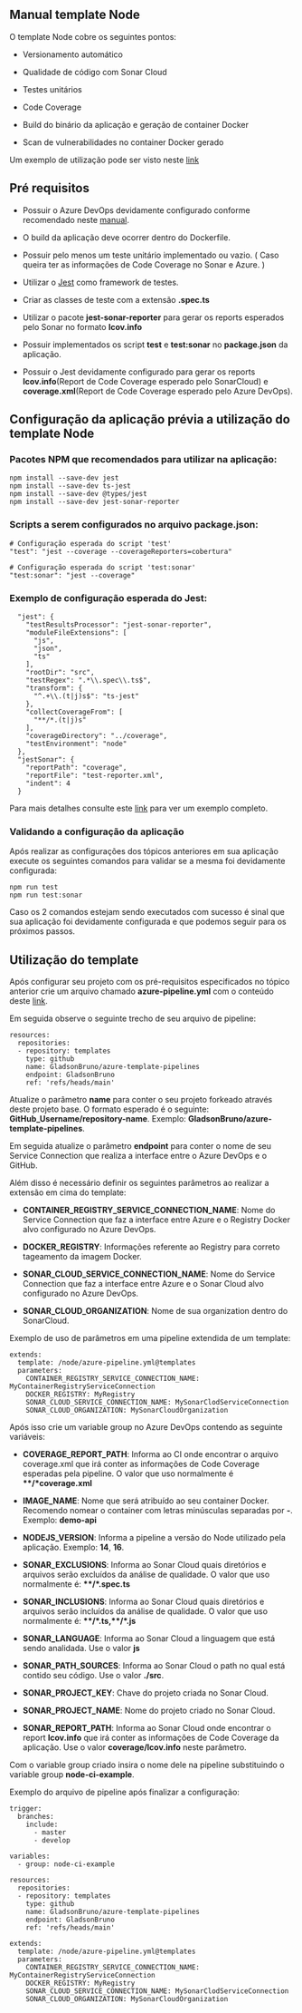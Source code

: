 ## Manual template Node
O template Node cobre os seguintes pontos:

* Versionamento automático

* Qualidade de código com Sonar Cloud

* Testes unitários

* Code Coverage

* Build do binário da aplicação e geração de container Docker

* Scan de vulnerabilidades no container Docker gerado

Um exemplo de utilização pode ser visto neste [link](https://github.com/GladsonBruno/Node-AzureDevOps-CI-Example)

## Pré requisitos
* Possuir o Azure DevOps devidamente configurado conforme recomendado neste [manual](../README.md).

* O build da aplicação deve ocorrer dentro do Dockerfile.

* Possuir pelo menos um teste unitário implementado ou vazio. ( Caso queira ter as informações de Code Coverage no Sonar e Azure. )

* Utilizar o [Jest](https://jestjs.io/pt-BR/) como framework de testes.

* Criar as classes de teste com a extensão **.spec.ts**

* Utilizar o pacote **jest-sonar-reporter** para gerar os reports esperados pelo Sonar no formato **lcov.info**

* Possuir implementados os script **test** e **test:sonar** no **package.json** da aplicação.

* Possuir o Jest devidamente configurado para gerar os reports **lcov.info**(Report de Code Coverage esperado pelo SonarCloud) e **coverage.xml**(Report de Code Coverage esperado pelo Azure DevOps).

## Configuração da aplicação prévia a utilização do template Node
### Pacotes NPM que recomendados para utilizar na aplicação:
```
npm install --save-dev jest
npm install --save-dev ts-jest
npm install --save-dev @types/jest
npm install --save-dev jest-sonar-reporter
```

### Scripts a serem configurados no arquivo package.json:
```
# Configuração esperada do script 'test'
"test": "jest --coverage --coverageReporters=cobertura"

# Configuração esperada do script 'test:sonar'
"test:sonar": "jest --coverage"
```

### Exemplo de configuração esperada do Jest:
```
  "jest": {
    "testResultsProcessor": "jest-sonar-reporter",
    "moduleFileExtensions": [
      "js",
      "json",
      "ts"
    ],
    "rootDir": "src",
    "testRegex": ".*\\.spec\\.ts$",
    "transform": {
      "^.+\\.(t|j)s$": "ts-jest"
    },
    "collectCoverageFrom": [
      "**/*.(t|j)s"
    ],
    "coverageDirectory": "../coverage",
    "testEnvironment": "node"
  },
  "jestSonar": {
    "reportPath": "coverage",
    "reportFile": "test-reporter.xml",
    "indent": 4
  }
```
Para mais detalhes consulte este [link](https://github.com/GladsonBruno/Node-AzureDevOps-CI-Example/blob/master/package.json) para ver um exemplo completo.

### Validando a configuração da aplicação
Após realizar as configurações dos tópicos anteriores em sua aplicação execute os seguintes comandos para validar se a mesma foi devidamente configurada:
```
npm run test
npm run test:sonar
```

Caso os 2 comandos estejam sendo executados com sucesso é sinal que sua aplicação foi devidamente configurada e que podemos seguir para os próximos passos.

## Utilização do template

Após configurar seu projeto com os pré-requisitos especificados no tópico anterior crie um arquivo chamado **azure-pipeline.yml** com o conteúdo deste [link](https://github.com/GladsonBruno/Node-AzureDevOps-CI-Example/blob/master/azure-pipeline.yml).

Em seguida observe o seguinte trecho de seu arquivo de pipeline:
```
resources:
  repositories:
  - repository: templates
    type: github
    name: GladsonBruno/azure-template-pipelines
    endpoint: GladsonBruno
    ref: 'refs/heads/main'
```


Atualize o parâmetro **name** para conter o seu projeto forkeado através deste projeto base. O formato esperado é o seguinte: **GitHub_Username/repository-name**. Exemplo: **GladsonBruno/azure-template-pipelines**.

Em seguida atualize o parâmetro **endpoint** para conter o nome de seu Service Connection que realiza a interface entre o Azure DevOps e o GitHub.


Além disso é necessário definir os seguintes parâmetros ao realizar a extensão em cima do template:
* **CONTAINER_REGISTRY_SERVICE_CONNECTION_NAME**: Nome do Service Connection que faz a interface entre Azure e o Registry Docker alvo configurado no Azure DevOps.

* **DOCKER_REGISTRY**: Informações referente ao Registry para correto tageamento da imagem Docker.

* **SONAR_CLOUD_SERVICE_CONNECTION_NAME**: Nome do Service Connection que faz a interface entre Azure e o Sonar Cloud alvo configurado no Azure DevOps.

* **SONAR_CLOUD_ORGANIZATION**: Nome de sua organization dentro do SonarCloud.

Exemplo de uso de parâmetros em uma pipeline extendida de um template:
```
extends:
  template: /node/azure-pipeline.yml@templates
  parameters:
    CONTAINER_REGISTRY_SERVICE_CONNECTION_NAME: MyContainerRegistryServiceConnection
    DOCKER_REGISTRY: MyRegistry
    SONAR_CLOUD_SERVICE_CONNECTION_NAME: MySonarClodServiceConnection
    SONAR_CLOUD_ORGANIZATION: MySonarCloudOrganization
```


Após isso crie um variable group no Azure DevOps contendo as seguinte variáveis:

* **COVERAGE_REPORT_PATH**: Informa ao CI onde encontrar o arquivo coverage.xml que irá conter as informações de Code Coverage esperadas pela pipeline. O valor que uso normalmente é **\*\*/\*coverage.xml**

* **IMAGE_NAME**: Nome que será atribuído ao seu container Docker. Recomendo nomear o container com letras minúsculas separadas por **-**. Exemplo: **demo-api**

* **NODEJS_VERSION**: Informa a pipeline a versão do Node utilizado pela aplicação. Exemplo: **14**, **16**.

* **SONAR_EXCLUSIONS**: Informa ao Sonar Cloud quais diretórios e arquivos serão excluídos da análise de qualidade. O valor que uso normalmente é: **\*\*/\*.spec.ts**

* **SONAR_INCLUSIONS**: Informa ao Sonar Cloud quais diretórios e arquivos serão incluídos da análise de qualidade. O valor que uso normalmente é: **\*\*/*.ts,\*\*/\*.js**

* **SONAR_LANGUAGE**: Informa ao Sonar Cloud a linguagem que está sendo analidada. Use o valor **js**

* **SONAR_PATH_SOURCES**: Informa ao Sonar Cloud o path no qual está contido seu código. Use o valor **./src**.

* **SONAR_PROJECT_KEY**: Chave do projeto criada no Sonar Cloud.

* **SONAR_PROJECT_NAME**: Nome do projeto criado no Sonar Cloud.

* **SONAR_REPORT_PATH**: Informa ao Sonar Cloud onde encontrar o report **lcov.info** que irá conter as informações de Code Coverage da aplicação. Use o valor **coverage/lcov.info** neste parâmetro.

Com o variable group criado insira o nome dele na pipeline substituindo o variable group **node-ci-example**.

Exemplo do arquivo de pipeline após finalizar a configuração:
```
trigger:
  branches:
    include:
      - master
      - develop

variables:
  - group: node-ci-example

resources:
  repositories:
  - repository: templates
    type: github
    name: GladsonBruno/azure-template-pipelines
    endpoint: GladsonBruno
    ref: 'refs/heads/main'

extends:
  template: /node/azure-pipeline.yml@templates
  parameters:
    CONTAINER_REGISTRY_SERVICE_CONNECTION_NAME: MyContainerRegistryServiceConnection
    DOCKER_REGISTRY: MyRegistry
    SONAR_CLOUD_SERVICE_CONNECTION_NAME: MySonarClodServiceConnection
    SONAR_CLOUD_ORGANIZATION: MySonarCloudOrganization
```
